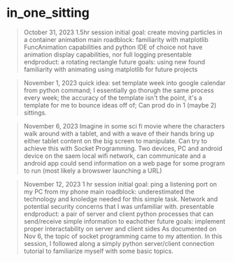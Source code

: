 # in_one_sitting

> October 31, 2023
1.5hr session
initial goal: create moving particles in a container animation
main roadblock: familiarity with matplotlib FuncAnimation capabilities and python IDE of choice not have animation display capabilities, nor full logging
presentable endproduct: a rotating rectangle
future goals: using new found familiarity with animating using matplotlib for future projects

> November 1, 2023
quick idea: set template week into google calendar from python command; I essentially go thorugh the same process every week; the accuracy of the template isn't the point, it's a template for me to bounce ideas off of; Can prod do in 1 (maybe 2) sittings.

> November 6, 2023
Imagine in some sci fi movie where the characters walk around with a tablet, and with a wave of their hands bring up either tablet content on the big screen to manipulate. Can try to achieve this with Socket Programming. Two devices, PC and android device on the saem local wifi network, can communicate and a android app could send information on a web page for some program to run (most likely a browswer launching a URL)

> November 12, 2023
1 hr session
initial goal: ping a listening port on my PC from my phone
main roadblock: underestimated the technology and knoledge needed for this simple task. Network and potential security concerns that I was unfamiliar with.
presentable endproduct: a pair of server and client python processes that can send/receive simple information to eachother
future goals: implement proper interactability on server and client sides
As documented on Nov 6, the topic of socket programming came to my attention. In this session, I followed along a simply python server/client connection tutorial to familiarize myself with some basic topics.

